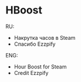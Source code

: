 # HBoost
RU:
- Накрутка часов в Steam
- Спасибо Ezzpify

ENG:
- Hour Boost for Steam
- Credit Ezzpify
